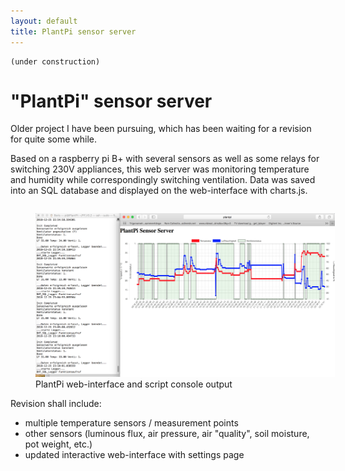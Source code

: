 ```yaml
---
layout: default
title: PlantPi sensor server
---
```



```
(under construction)
```

# "PlantPi" sensor server

Older project I have been pursuing, which has been waiting for a revision for quite some while. 

Based on a raspberry pi B+ with several sensors as well as some relays for switching 230V appliances, this web server was monitoring temperature and humidity while correspondingly switching ventilation. Data was saved into an SQL database and displayed on the web-interface with charts.js.

<div>
<p>
<figure style="float:left; width:95%">
<a href="https://github.com/BorisJung/PlantPi/blob/master/pics/plantpi_proof.png?raw=true" target="_blank">
<img src="https://github.com/BorisJung/PlantPi/blob/master/pics/plantpi_proof.png?raw=true" alt="my alt text" /></a><br>
<figcaption style="text-align:left">PlantPi web-interface and script console output</figcaption>
</figure>
</p>
</div>
<br>






Revision shall include:
- multiple temperature sensors / measurement points
- other sensors (luminous flux, air pressure, air "quality", soil moisture, pot weight, etc.)
- updated interactive web-interface with settings page
